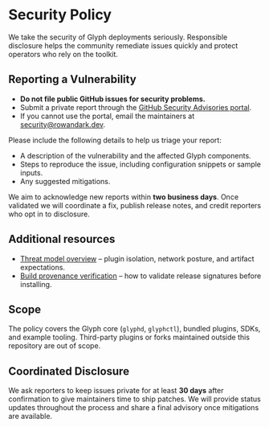 # Security Policy

We take the security of Glyph deployments seriously. Responsible disclosure helps the
community remediate issues quickly and protect operators who rely on the toolkit.

## Reporting a Vulnerability

* **Do not file public GitHub issues for security problems.**
* Submit a private report through the [GitHub Security Advisories portal](https://github.com/RowanDark/Glyph/security/advisories/new).
* If you cannot use the portal, email the maintainers at [security@rowandark.dev](mailto:security@rowandark.dev).

Please include the following details to help us triage your report:

* A description of the vulnerability and the affected Glyph components.
* Steps to reproduce the issue, including configuration snippets or sample inputs.
* Any suggested mitigations.

We aim to acknowledge new reports within **two business days**. Once validated we will
coordinate a fix, publish release notes, and credit reporters who opt in to disclosure.

## Additional resources

* [Threat model overview](docs/threat-model.md) – plugin isolation, network posture,
  and artifact expectations.
* [Build provenance verification](docs/security/provenance.md) – how to validate
  release signatures before installing.

## Scope

The policy covers the Glyph core (`glyphd`, `glyphctl`), bundled plugins, SDKs, and
example tooling. Third-party plugins or forks maintained outside this repository are
out of scope.

## Coordinated Disclosure

We ask reporters to keep issues private for at least **30 days** after confirmation to
give maintainers time to ship patches. We will provide status updates throughout the
process and share a final advisory once mitigations are available.
